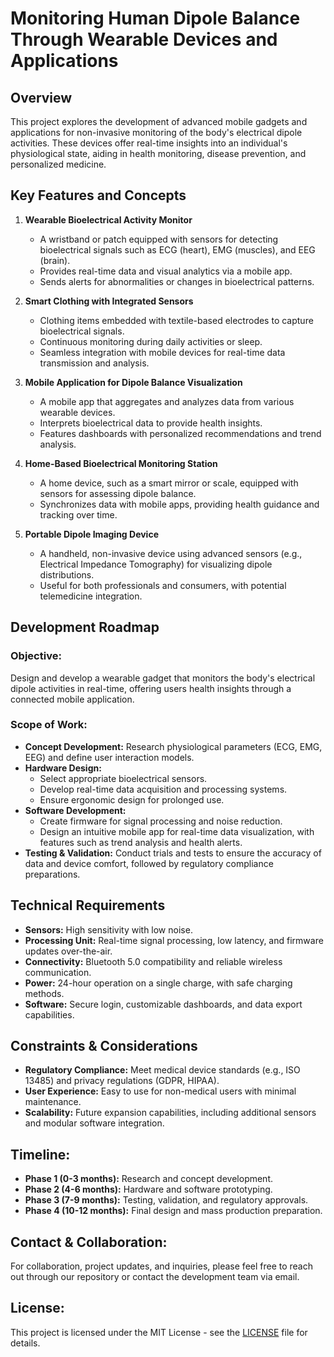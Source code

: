 # Monitoring Human Dipole Balance Through Wearable Devices and Applications

## Overview
This project explores the development of advanced mobile gadgets and applications for non-invasive monitoring of the body's electrical dipole activities. These devices offer real-time insights into an individual's physiological state, aiding in health monitoring, disease prevention, and personalized medicine.

## Key Features and Concepts
1. **Wearable Bioelectrical Activity Monitor**
   - A wristband or patch equipped with sensors for detecting bioelectrical signals such as ECG (heart), EMG (muscles), and EEG (brain).
   - Provides real-time data and visual analytics via a mobile app.
   - Sends alerts for abnormalities or changes in bioelectrical patterns.

2. **Smart Clothing with Integrated Sensors**
   - Clothing items embedded with textile-based electrodes to capture bioelectrical signals.
   - Continuous monitoring during daily activities or sleep.
   - Seamless integration with mobile devices for real-time data transmission and analysis.

3. **Mobile Application for Dipole Balance Visualization**
   - A mobile app that aggregates and analyzes data from various wearable devices.
   - Interprets bioelectrical data to provide health insights.
   - Features dashboards with personalized recommendations and trend analysis.

4. **Home-Based Bioelectrical Monitoring Station**
   - A home device, such as a smart mirror or scale, equipped with sensors for assessing dipole balance.
   - Synchronizes data with mobile apps, providing health guidance and tracking over time.

5. **Portable Dipole Imaging Device**
   - A handheld, non-invasive device using advanced sensors (e.g., Electrical Impedance Tomography) for visualizing dipole distributions.
   - Useful for both professionals and consumers, with potential telemedicine integration.

## Development Roadmap

### Objective:
Design and develop a wearable gadget that monitors the body's electrical dipole activities in real-time, offering users health insights through a connected mobile application.

### Scope of Work:
- **Concept Development:** Research physiological parameters (ECG, EMG, EEG) and define user interaction models.
- **Hardware Design:**
  - Select appropriate bioelectrical sensors.
  - Develop real-time data acquisition and processing systems.
  - Ensure ergonomic design for prolonged use.
- **Software Development:**
  - Create firmware for signal processing and noise reduction.
  - Design an intuitive mobile app for real-time data visualization, with features such as trend analysis and health alerts.
- **Testing & Validation:** Conduct trials and tests to ensure the accuracy of data and device comfort, followed by regulatory compliance preparations.

## Technical Requirements
- **Sensors:** High sensitivity with low noise.
- **Processing Unit:** Real-time signal processing, low latency, and firmware updates over-the-air.
- **Connectivity:** Bluetooth 5.0 compatibility and reliable wireless communication.
- **Power:** 24-hour operation on a single charge, with safe charging methods.
- **Software:** Secure login, customizable dashboards, and data export capabilities.

## Constraints & Considerations
- **Regulatory Compliance:** Meet medical device standards (e.g., ISO 13485) and privacy regulations (GDPR, HIPAA).
- **User Experience:** Easy to use for non-medical users with minimal maintenance.
- **Scalability:** Future expansion capabilities, including additional sensors and modular software integration.

## Timeline:
- **Phase 1 (0-3 months):** Research and concept development.
- **Phase 2 (4-6 months):** Hardware and software prototyping.
- **Phase 3 (7-9 months):** Testing, validation, and regulatory approvals.
- **Phase 4 (10-12 months):** Final design and mass production preparation.

## Contact & Collaboration:
For collaboration, project updates, and inquiries, please feel free to reach out through our repository or contact the development team via email.

## License:
This project is licensed under the MIT License - see the [LICENSE](LICENSE) file for details.
